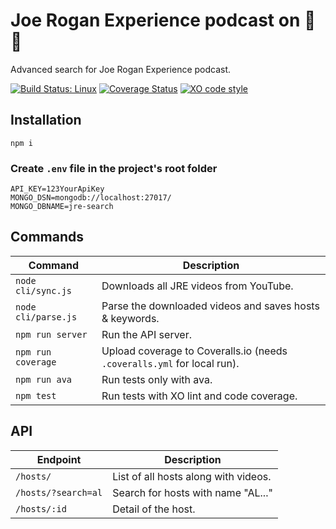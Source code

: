 # Joe Rogan Experience podcast on 🚀 🍄
Advanced search for Joe Rogan Experience podcast.

[![Build Status: Linux](https://travis-ci.org/lucien144/jre-search.svg?branch=master)](https://travis-ci.org/lucien144/jre-search)
[![Coverage Status](https://coveralls.io/repos/github/lucien144/jre-search/badge.svg?branch=master)](https://coveralls.io/github/lucien144/jre-search?branch=master)
[![XO code style](https://img.shields.io/badge/code_style-XO-5ed9c7.svg)](https://github.com/xojs/xo)

## Installation

`npm i`

### Create `.env` file in the project's root folder
```
API_KEY=123YourApiKey
MONGO_DSN=mongodb://localhost:27017/
MONGO_DBNAME=jre-search
```

## Commands

| Command | Description |
|---------|-------------|
| `node cli/sync.js` | Downloads all JRE videos from YouTube. |
| `node cli/parse.js` | Parse the downloaded videos and saves hosts & keywords. |
| `npm run server` | Run the API server. |
| `npm run coverage` | Upload coverage to Coveralls.io (needs `.coveralls.yml` for local run). |
| `npm run ava` | Run tests only with ava. |
| `npm test` | Run tests with XO lint and code coverage. |

## API

| Endpoint | Description |
|---------|-------------|
| `/hosts/` | List of all hosts along with videos. |
| `/hosts/?search=al` | Search for hosts with name "AL..." |
| `/hosts/:id` | Detail of the host. |
